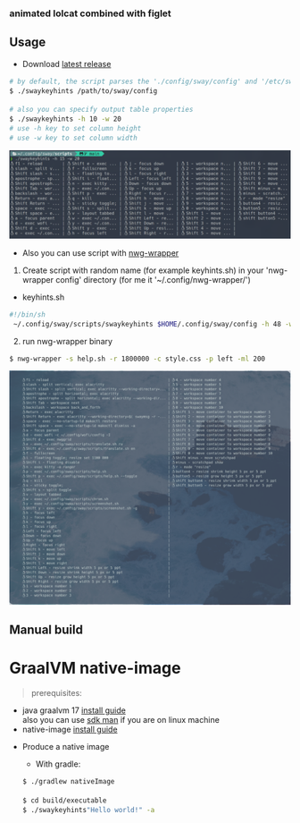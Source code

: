### animated lolcat combined with figlet

## Usage
- Download [latest release](https://github.com/owpk/sway-keyhints/releases/tag/1.0)

```bash
# by default, the script parses the './config/sway/config' and '/etc/sway/config' paths
$ ./swaykeyhints /path/to/sway/config

# also you can specify output table properties
$ ./swaykeyhints -h 10 -w 20
# use -h key to set column height
# use -w key to set column width
```

<p align="center">
   <img src="https://github.com/owpk/sway-keyhints/blob/main/github/console.jpg"/>
</p>

 - Also you can use script with [nwg-wrapper](https://github.com/nwg-piotr/nwg-wrapper)

1. Create script with random name (for example keyhints.sh) in your 'nwg-wrapper config' directory (for me it '~/.config/nwg-wrapper/')  

* keyhints.sh
```bash
#!/bin/sh
 ~/.config/sway/scripts/swaykeyhints $HOME/.config/sway/config -h 48 -w 70
```

2. run nwg-wrapper binary 
```bash
$ nwg-wrapper -s help.sh -r 1800000 -c style.css -p left -ml 200
```

<p align="center">
   <img src="https://github.com/owpk/sway-keyhints/blob/main/github/nwg.jpg"/>
</p>

## Manual build
### <a name="gvm"></a><h1>GraalVM native-image</h1>

> prerequisites:
- java graalvm 17 [install guide](https://www.graalvm.org/docs/getting-started/)  
  also you can use [sdk man](https://sdkman.io/install) if you are on linux machine
- native-image [install guide](https://www.graalvm.org/reference-manual/native-image/)

* Produce a native image

   * With gradle:

   ```bash
   $ ./gradlew nativeImage

   $ cd build/executable
   $ ./swaykeyhints"Hello world!" -a
   ```
